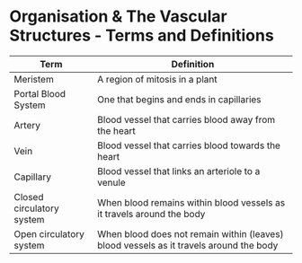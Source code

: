 # Organisation & The Vascular Structures - Terms and Definitions

| Term | Definition |
| --- | --- |
| Meristem | A region of mitosis in a plant |
| Portal Blood System | One that begins and ends in capillaries |
| Artery | Blood vessel that carries blood away from the heart |
| Vein | Blood vessel that carries blood towards the heart |
| Capillary | Blood vessel that links an arteriole to a venule |
| Closed circulatory system | When blood remains within blood vessels as it travels around the body |
| Open circulatory system | When blood does not remain within (leaves) blood vessels as it travels around the body |